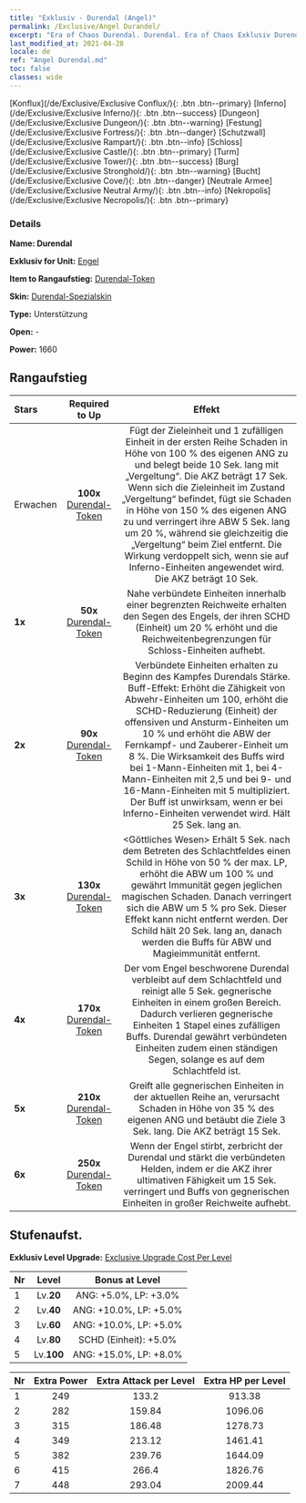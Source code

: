 ```yaml
---
title: "Exklusiv - Durendal (Angel)"
permalink: /Exclusive/Angel Durandel/
excerpt: "Era of Chaos Durendal. Durendal. Era of Chaos Exklusiv Durendal. Engel Exklusiv."
last_modified_at: 2021-04-28
locale: de
ref: "Angel Durendal.md"
toc: false
classes: wide
---
```

 [Konflux](/de/Exclusive/Exclusive Conflux/){: .btn .btn--primary} [Inferno](/de/Exclusive/Exclusive Inferno/){: .btn .btn--success} [Dungeon](/de/Exclusive/Exclusive Dungeon/){: .btn .btn--warning} [Festung](/de/Exclusive/Exclusive Fortress/){: .btn .btn--danger} [Schutzwall](/de/Exclusive/Exclusive Rampart/){: .btn .btn--info} [Schloss](/de/Exclusive/Exclusive Castle/){: .btn .btn--primary} [Turm](/de/Exclusive/Exclusive Tower/){: .btn .btn--success} [Burg](/de/Exclusive/Exclusive Stronghold/){: .btn .btn--warning} [Bucht](/de/Exclusive/Exclusive Cove/){: .btn .btn--danger} [Neutrale Armee](/de/Exclusive/Exclusive Neutral Army/){: .btn .btn--info} [Nekropolis](/de/Exclusive/Exclusive Necropolis/){: .btn .btn--primary} 

### Details
 **Name: Durendal** 

 **Exklusiv for Unit:** [Engel](/de/units/Angel/) 

 **Item to Rangaufstieg:** [Durendal-Token](/ItemsDE/con_973/)

 **Skin:** [Durendal-Spezialskin](/ItemsDE/con_641/)

 **Type:** Unterstützung

 **Open:** -

 **Power:** 1660

## Rangaufstieg

  |     Stars    |  Required to Up | Effekt |
  |:-------------|:---------------:|:---------------:|
  |  Erwachen  | **100x** [Durendal-Token](/ItemsDE/con_973/) | <Vergeltung> Fügt der Zieleinheit und 1 zufälligen Einheit in der ersten Reihe Schaden in Höhe von 100 % des eigenen ANG zu und belegt beide 10 Sek. lang mit „Vergeltung“. Die AKZ beträgt 17 Sek. Wenn sich die Zieleinheit im Zustand „Vergeltung“ befindet, fügt sie Schaden in Höhe von 150 % des eigenen ANG zu und verringert ihre ABW 5 Sek. lang um 20 %, während sie gleichzeitig die „Vergeltung“ beim Ziel entfernt. Die Wirkung verdoppelt sich, wenn sie auf Inferno-Einheiten angewendet wird. Die AKZ beträgt 10 Sek. |
  | **1x** <i class="fas fa-star"/> | **50x** [Durendal-Token](/ItemsDE/con_973/) | Nahe verbündete Einheiten innerhalb einer begrenzten Reichweite erhalten den Segen des Engels, der ihren SCHD (Einheit) um 20 % erhöht und die Reichweitenbegrenzungen für Schloss-Einheiten aufhebt. |
  | **2x** <i class="fas fa-star"/> | **90x** [Durendal-Token](/ItemsDE/con_973/) | <Durendal> Verbündete Einheiten erhalten zu Beginn des Kampfes Durendals Stärke. Buff-Effekt: Erhöht die Zähigkeit von Abwehr-Einheiten um 100, erhöht die SCHD-Reduzierung (Einheit) der offensiven und Ansturm-Einheiten um 10 % und erhöht die ABW der Fernkampf- und Zauberer-Einheit um 8 %. Die Wirksamkeit des Buffs wird bei 1-Mann-Einheiten mit 1, bei 4-Mann-Einheiten mit 2,5 und bei 9- und 16-Mann-Einheiten mit 5 multipliziert. Der Buff ist unwirksam, wenn er bei Inferno-Einheiten verwendet wird. Hält 25 Sek. lang an. |
  | **3x** <i class="fas fa-star"/> | **130x** [Durendal-Token](/ItemsDE/con_973/) | <Göttliches Wesen> Erhält 5 Sek. nach dem Betreten des Schlachtfeldes einen Schild in Höhe von 50 % der max. LP, erhöht die ABW um 100 % und gewährt Immunität gegen jeglichen magischen Schaden. Danach verringert sich die ABW um 5 % pro Sek. Dieser Effekt kann nicht entfernt werden. Der Schild hält 20 Sek. lang an, danach werden die Buffs für ABW und Magieimmunität entfernt. |
  | **4x** <i class="fas fa-star"/> | **170x** [Durendal-Token](/ItemsDE/con_973/) | Der vom Engel beschworene Durendal verbleibt auf dem Schlachtfeld und reinigt alle 5 Sek. gegnerische Einheiten in einem großen Bereich. Dadurch verlieren gegnerische Einheiten 1 Stapel eines zufälligen Buffs. Durendal gewährt verbündeten Einheiten zudem einen ständigen Segen, solange es auf dem Schlachtfeld ist. |
  | **5x** <i class="fas fa-star"/> | **210x** [Durendal-Token](/ItemsDE/con_973/) | <Sanktion> Greift alle gegnerischen Einheiten in der aktuellen Reihe an, verursacht Schaden in Höhe von 35 % des eigenen ANG und betäubt die Ziele 3 Sek. lang. Die AKZ beträgt 15 Sek. |
  | **6x** <i class="fas fa-star"/> | **250x** [Durendal-Token](/ItemsDE/con_973/) | Wenn der Engel stirbt, zerbricht der Durendal und stärkt die verbündeten Helden, indem er die AKZ ihrer ultimativen Fähigkeit um 15 Sek. verringert und Buffs von gegnerischen Einheiten in großer Reichweite aufhebt. |


## Stufenaufst.
 **Exklusiv Level Upgrade:** [Exclusive Upgrade Cost Per Level](/Exclusive/ExclusiveUpgradeCostPerLevel/)

  |  Nr  |   Level  | Bonus at Level |
  |:-----|:--------:|:--------------:|
  | 1 | Lv.**20** | ANG: +5.0%, LP: +3.0% |
  | 2 | Lv.**40** | ANG: +10.0%, LP: +5.0% |
  | 3 | Lv.**60** | ANG: +10.0%, LP: +5.0% |
  | 4 | Lv.**80** | SCHD (Einheit): +5.0% |
  | 5 | Lv.**100** | ANG: +15.0%, LP: +8.0% |


  |  Nr  |  Extra Power | Extra Attack per Level | Extra HP per Level |
  |:-----|:--------:|:--------:|:--------:|
  | 1 | 249 | 133.2 | 913.38 |
  | 2 | 282 | 159.84 | 1096.06 |
  | 3 | 315 | 186.48 | 1278.73 |
  | 4 | 349 | 213.12 | 1461.41 |
  | 5 | 382 | 239.76 | 1644.09 |
  | 6 | 415 | 266.4 | 1826.76 |
  | 7 | 448 | 293.04 | 2009.44 |


